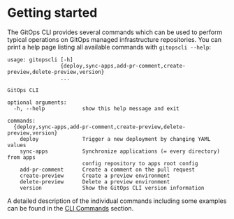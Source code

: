 # Getting started

The GitOps CLI provides several commands which can be used to perform typical operations on GitOps managed infrastructure repositories. You can print a help page listing all available commands with `gitopscli --help`:

```
usage: gitopscli [-h]
                 {deploy,sync-apps,add-pr-comment,create-preview,delete-preview,version}
                 ...

GitOps CLI

optional arguments:
  -h, --help            show this help message and exit

commands:
  {deploy,sync-apps,add-pr-comment,create-preview,delete-preview,version}
    deploy              Trigger a new deployment by changing YAML values
    sync-apps           Synchronize applications (= every directory) from apps
                        config repository to apps root config
    add-pr-comment      Create a comment on the pull request
    create-preview      Create a preview environment
    delete-preview      Delete a preview environment
    version             Show the GitOps CLI version information
```

A detailed description of the individual commands including some examples can be found in the [CLI Commands](/gitopscli/commands/add-pr-comment/) section.

